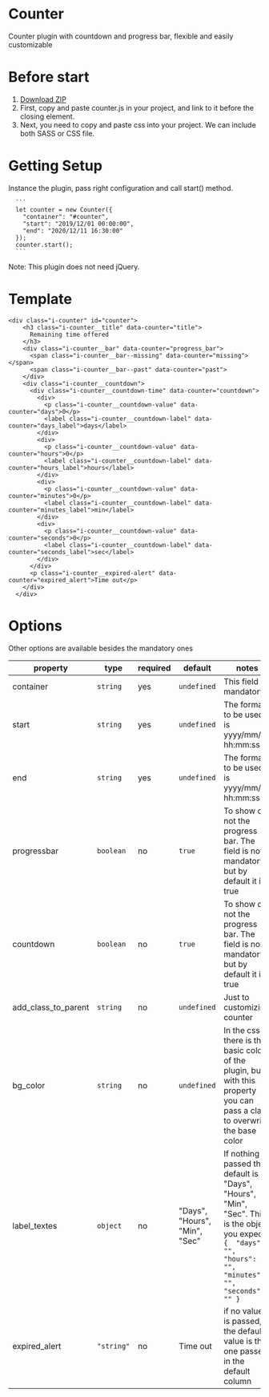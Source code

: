 # Counter
Counter plugin with countdown and progress bar, flexible and easily customizable

# Before start
  
  1. [Download ZIP](https://github.com/iladiro/counter/archive/master.zip)
  2. First, copy and paste counter.js in your project, and link to it before the closing </body> element.
  3. Next, you need to copy and paste css into your project. We can include both SASS or CSS file.
  
  
# Getting Setup
  
  Instance the plugin, pass right configuration and call start() method.

      ```
      let counter = new Counter({
        "container": "#counter",
        "start": "2019/12/01 00:00:00",
        "end": "2020/12/11 16:30:00"
      });
      counter.start();
      ```
  
  Note: This plugin does not need jQuery.
  
# Template
```
<div class="i-counter" id="counter">
    <h3 class="i-counter__title" data-counter="title">
      Remaining time offered
    </h3>
    <div class="i-counter__bar" data-counter="progress_bar">
      <span class="i-counter__bar--missing" data-counter="missing"></span>
      <span class="i-counter__bar--past" data-counter="past">
    </div>
    <div class="i-counter__countdown">
      <div class="i-counter__countdown-time" data-counter="countdown">
        <div>
          <p class="i-counter__countdown-value" data-counter="days">0</p>
          <label class="i-counter__countdown-label" data-counter="days_label">days</label>
        </div>
        <div>
          <p class="i-counter__countdown-value" data-counter="hours">0</p>
          <label class="i-counter__countdown-label" data-counter="hours_label">hours</label>
        </div>
        <div>
          <p class="i-counter__countdown-value" data-counter="minutes">0</p>
          <label class="i-counter__countdown-label" data-counter="minutes_label">min</label>
        </div>
        <div>
          <p class="i-counter__countdown-value" data-counter="seconds">0</p>
          <label class="i-counter__countdown-label" data-counter="seconds_label">sec</label>
        </div>
      </div>
      <p class="i-counter__expired-alert" data-counter="expired_alert">Time out</p>
    </div>
  </div>

```


# Options

  Other options are available besides the mandatory ones
  
  property | type | required | default | notes
  ------------ | ------------- | ------------- | ------------- | -------------
  container | ``` string ``` | yes | ``` undefined ``` | This field is mandatory
  start | ``` string ``` | yes | ``` undefined ``` | The format to be used is yyyy/mm/dd hh:mm:ss
  end | ``` string ``` | yes | ``` undefined ``` | The format to be used is yyyy/mm/dd hh:mm:ss
  progressbar | ``` boolean ``` | no | ``` true ``` | To show or not the progress bar. The field is not mandatory, but by default it is true
  countdown | ``` boolean ``` | no | ``` true ``` | To show or not the progress bar. The field is not mandatory, but by default it is true
  add_class_to_parent | ``` string ``` | no | ``` undefined ``` | Just to customizing counter
  bg_color | ``` string ``` | no | ``` undefined ``` | In the css there is the basic color of the plugin, but with this property you can pass a class to overwrite the base color
  label_textes | ``` object ``` | no | "Days", "Hours", "Min", "Sec" | If nothing is passed the default is "Days", "Hours", "Min", "Sec". This is the object you expect:  ``` {  "days": "", "hours": "", "minutes": "", "seconds": "" }  ```
  expired_alert | ``` "string" ``` | no | Time out | if no value is passed, the default value is the one passed in the default column
